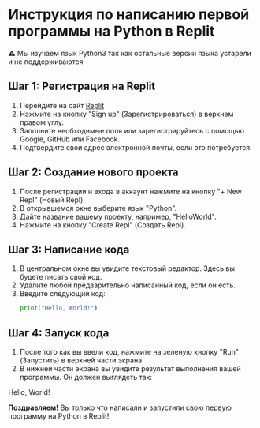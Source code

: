 # Инструкция по написанию первой программы на Python в Replit
:warning: Мы изучаем язык Python3 так как остальные версии языка устарели и не поддерживаются

## Шаг 1: Регистрация на Replit
1. Перейдите на сайт [Replit](https://replit.com/)
2. Нажмите на кнопку "Sign up" (Зарегистрироваться) в верхнем правом углу.
3. Заполните необходимые поля или зарегистрируйтесь с помощью Google, GitHub или Facebook.
4. Подтвердите свой адрес электронной почты, если это потребуется.

## Шаг 2: Создание нового проекта
1. После регистрации и входа в аккаунт нажмите на кнопку "+ New Repl" (Новый Repl).
2. В открывшемся окне выберите язык "Python". 
3. Дайте название вашему проекту, например, "HelloWorld".
4. Нажмите на кнопку "Create Repl" (Создать Repl).

## Шаг 3: Написание кода
1. В центральном окне вы увидите текстовый редактор. Здесь вы будете писать свой код.
2. Удалите любой предварительно написанный код, если он есть.
3. Введите следующий код:
   ```python
   print("Hello, World!")
   ```

## Шаг 4: Запуск кода
1. После того как вы ввели код, нажмите на зеленую кнопку "Run" (Запустить) в верхней части экрана.
2. В нижней части экрана вы увидите результат выполнения вашей программы. Он должен выглядеть так:

Hello, World!

**Поздравляем!** Вы только что написали и запустили свою первую программу на Python в Replit!
